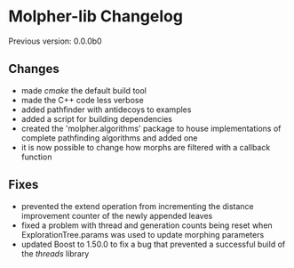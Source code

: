 # Molpher-lib Changelog

Previous version: 0.0.0b0

## Changes
- made *cmake* the default build tool
- made the C++ code less verbose
- added pathfinder with antidecoys to examples
- added a script for building dependencies
- created the 'molpher.algorithms' package to house implementations 
of complete pathfinding algorithms and added one
- it is now possible to change how morphs are filtered with a callback function

## Fixes
- prevented the extend operation from incrementing the distance
improvement counter of the newly appended leaves
- fixed a problem with thread and generation counts being reset when ExplorationTree.params was used to update morphing parameters
- updated Boost to 1.50.0 to fix a bug that prevented a successful build of the *threads* library
